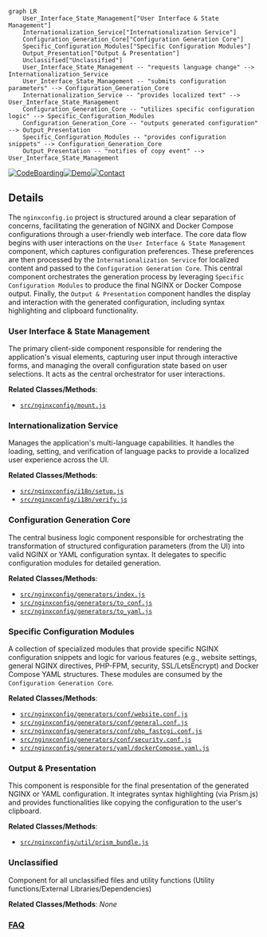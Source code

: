 ```mermaid
graph LR
    User_Interface_State_Management["User Interface & State Management"]
    Internationalization_Service["Internationalization Service"]
    Configuration_Generation_Core["Configuration Generation Core"]
    Specific_Configuration_Modules["Specific Configuration Modules"]
    Output_Presentation["Output & Presentation"]
    Unclassified["Unclassified"]
    User_Interface_State_Management -- "requests language change" --> Internationalization_Service
    User_Interface_State_Management -- "submits configuration parameters" --> Configuration_Generation_Core
    Internationalization_Service -- "provides localized text" --> User_Interface_State_Management
    Configuration_Generation_Core -- "utilizes specific configuration logic" --> Specific_Configuration_Modules
    Configuration_Generation_Core -- "outputs generated configuration" --> Output_Presentation
    Specific_Configuration_Modules -- "provides configuration snippets" --> Configuration_Generation_Core
    Output_Presentation -- "notifies of copy event" --> User_Interface_State_Management
```

[![CodeBoarding](https://img.shields.io/badge/Generated%20by-CodeBoarding-9cf?style=flat-square)](https://github.com/CodeBoarding/CodeBoarding)[![Demo](https://img.shields.io/badge/Try%20our-Demo-blue?style=flat-square)](https://www.codeboarding.org/diagrams)[![Contact](https://img.shields.io/badge/Contact%20us%20-%20contact@codeboarding.org-lightgrey?style=flat-square)](mailto:contact@codeboarding.org)

## Details

The `nginxconfig.io` project is structured around a clear separation of concerns, facilitating the generation of NGINX and Docker Compose configurations through a user-friendly web interface. The core data flow begins with user interactions on the `User Interface & State Management` component, which captures configuration preferences. These preferences are then processed by the `Internationalization Service` for localized content and passed to the `Configuration Generation Core`. This central component orchestrates the generation process by leveraging `Specific Configuration Modules` to produce the final NGINX or Docker Compose output. Finally, the `Output & Presentation` component handles the display and interaction with the generated configuration, including syntax highlighting and clipboard functionality.

### User Interface & State Management
The primary client-side component responsible for rendering the application's visual elements, capturing user input through interactive forms, and managing the overall configuration state based on user selections. It acts as the central orchestrator for user interactions.


**Related Classes/Methods**:

- <a href="https://github.com/digitalocean/nginxconfig.io/blob/mastersrc/nginxconfig/mount.js" target="_blank" rel="noopener noreferrer">`src/nginxconfig/mount.js`</a>


### Internationalization Service
Manages the application's multi-language capabilities. It handles the loading, setting, and verification of language packs to provide a localized user experience across the UI.


**Related Classes/Methods**:

- <a href="https://github.com/digitalocean/nginxconfig.io/blob/mastersrc/nginxconfig/i18n/setup.js" target="_blank" rel="noopener noreferrer">`src/nginxconfig/i18n/setup.js`</a>
- <a href="https://github.com/digitalocean/nginxconfig.io/blob/mastersrc/nginxconfig/i18n/verify.js" target="_blank" rel="noopener noreferrer">`src/nginxconfig/i18n/verify.js`</a>


### Configuration Generation Core
The central business logic component responsible for orchestrating the transformation of structured configuration parameters (from the UI) into valid NGINX or YAML configuration syntax. It delegates to specific configuration modules for detailed generation.


**Related Classes/Methods**:

- <a href="https://github.com/digitalocean/nginxconfig.io/blob/mastersrc/nginxconfig/generators/index.js" target="_blank" rel="noopener noreferrer">`src/nginxconfig/generators/index.js`</a>
- <a href="https://github.com/digitalocean/nginxconfig.io/blob/mastersrc/nginxconfig/generators/to_conf.js" target="_blank" rel="noopener noreferrer">`src/nginxconfig/generators/to_conf.js`</a>
- <a href="https://github.com/digitalocean/nginxconfig.io/blob/mastersrc/nginxconfig/generators/to_yaml.js" target="_blank" rel="noopener noreferrer">`src/nginxconfig/generators/to_yaml.js`</a>


### Specific Configuration Modules
A collection of specialized modules that provide specific NGINX configuration snippets and logic for various features (e.g., website settings, general NGINX directives, PHP-FPM, security, SSL/LetsEncrypt) and Docker Compose YAML structures. These modules are consumed by the `Configuration Generation Core`.


**Related Classes/Methods**:

- <a href="https://github.com/digitalocean/nginxconfig.io/blob/mastersrc/nginxconfig/generators/conf/website.conf.js" target="_blank" rel="noopener noreferrer">`src/nginxconfig/generators/conf/website.conf.js`</a>
- <a href="https://github.com/digitalocean/nginxconfig.io/blob/mastersrc/nginxconfig/generators/conf/general.conf.js" target="_blank" rel="noopener noreferrer">`src/nginxconfig/generators/conf/general.conf.js`</a>
- <a href="https://github.com/digitalocean/nginxconfig.io/blob/mastersrc/nginxconfig/generators/conf/php_fastcgi.conf.js" target="_blank" rel="noopener noreferrer">`src/nginxconfig/generators/conf/php_fastcgi.conf.js`</a>
- <a href="https://github.com/digitalocean/nginxconfig.io/blob/mastersrc/nginxconfig/generators/conf/security.conf.js" target="_blank" rel="noopener noreferrer">`src/nginxconfig/generators/conf/security.conf.js`</a>
- <a href="https://github.com/digitalocean/nginxconfig.io/blob/mastersrc/nginxconfig/generators/yaml/dockerCompose.yaml.js" target="_blank" rel="noopener noreferrer">`src/nginxconfig/generators/yaml/dockerCompose.yaml.js`</a>


### Output & Presentation
This component is responsible for the final presentation of the generated NGINX or YAML configuration. It integrates syntax highlighting (via Prism.js) and provides functionalities like copying the configuration to the user's clipboard.


**Related Classes/Methods**:

- <a href="https://github.com/digitalocean/nginxconfig.io/blob/mastersrc/nginxconfig/util/prism_bundle.js" target="_blank" rel="noopener noreferrer">`src/nginxconfig/util/prism_bundle.js`</a>


### Unclassified
Component for all unclassified files and utility functions (Utility functions/External Libraries/Dependencies)


**Related Classes/Methods**: _None_



### [FAQ](https://github.com/CodeBoarding/GeneratedOnBoardings/tree/main?tab=readme-ov-file#faq)